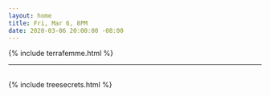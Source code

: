 ```yaml
---
layout: home
title: Fri, Mar 6, 8PM
date: 2020-03-06 20:00:00 -08:00
---
```

{% include terrafemme.html %}
<br>
<hr />
<br>
{% include treesecrets.html %}
